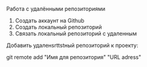 Работа с удалёнными репозиториями

1. Создать аккаунт на Github
2. Создать локальный репозиторий
3. Связать локальный репозиторий с удаленным

Добавить удаленsrttstный репозиторий к проекту:

git remote add "Имя для репозитория" "URL adress"
